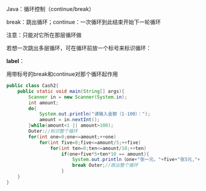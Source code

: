 Java：循环控制（continue/break）

break：跳出循环；continue：一次循环到此结束开始下一轮循环

注意：只能对它所在那层循环做

若想一次跳出多层循环，可在循环前放一个标号来标识循环：

**label**：

用带标号的break和continue对那个循环起作用

```java
public class Cash2{
    public static void main(String[] args){
        Scanner in = new Scanner(System.in);
        int amount;
        do{
            System.out.println("请输入金额（1-100）：");
            amount = in.nextInt();
        }while(amount<1 || amount>100);
        Outer://标识整个循环
        for(int one=0;one<=amount;++one)
            for(int five=0;five<=amount/5;++five)
                for(int ten=0;ten<=amount/10;++ten)
                    if(one+five*5+ten*10 == amount){
                        System.out.println（one+"张一元，"+five+"张5元,"+ten+"张10元->"+amount);
                        break Outer;//跳出整个循环
                    }
    }
}
```

